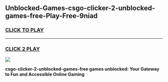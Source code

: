 
## Unblocked-Games-csgo-clicker-2-unblocked-games-free-Play-Free-9niad
<h3>
<a href="https://premium76.site?title=csgo-clicker-2-unblocked-games-free&ref=17A">CLICK TO PLAY</a></h3>
<hr>

<h3>
<a href="https://premium76.site?title=csgo-clicker-2-unblocked-games-free&ref=17A">CLICK 2 PLAY</a>
  
</h3>

<a href="https://premium76.site?title=csgo-clicker-2-unblocked-games-free&ref=17A"><img src="https://clearcache.store/games.png"></a>


**csgo-clicker-2-unblocked-games-free games unblocked: Your Gateway to Fun and Accessible Online Gaming**

